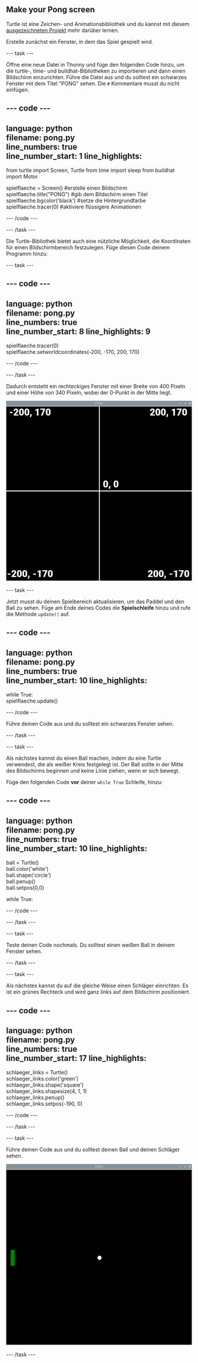 ## Make your Pong screen

Turtle ist eine Zeichen- und Animationsbibliothek und du kannst mit diesem [ausgezeichneten Projekt](https://projects.raspberrypi.org/en/projects/turtle-race) mehr darüber lernen.


Erstelle zunächst ein Fenster, in dem das Spiel gespielt wird.

--- task ---

Öffne eine neue Datei in Thonny und füge den folgenden Code hinzu, um die turtle-, time- und buildhat-Bibliotheken zu importieren und dann einen Bildschirm einzurichten. Führe die Datei aus und du solltest ein schwarzes Fenster mit dem Titel "PONG" sehen. Die `#` Kommentare musst du nicht einfügen.

--- code ---
---
language: python   
filename: pong.py   
line_numbers: true   
line_number_start: 1
line_highlights:
---

from turtle import Screen, Turtle from time import sleep from buildhat import Motor

spielflaeche = Screen() #erstelle einen Bildschirm   
spielflaeche.title("PONG") #gib dem Bildschirm einen Titel   
spielflaeche.bgcolor('black') #setze die Hintergrundfarbe   
spielflaeche.tracer(0) #aktiviere flüssigere Animationen

--- /code ---

--- /task ---

Die Turtle-Bibliothek bietet auch eine nützliche Möglichkeit, die Koordinaten für einen Bildschirmbereich festzulegen. Füge diesen Code deinem Programm hinzu:

--- task ---

--- code ---
---
language: python   
filename: pong.py   
line_numbers: true   
line_number_start: 8
line_highlights: 9
---

spielflaeche.tracer(0)   
spielflaeche.setworldcoordinates(-200, -170, 200, 170)

--- /code ---

--- /task ---

Dadurch entsteht ein rechteckiges Fenster mit einer Breite von 400 Pixeln und einer Höhe von 340 Pixeln, wobei der 0-Punkt in der Mitte liegt.

![Ein Screenshot des Spielfensters, der die Koordinaten jeder Ecke und des Zentrums zeigt. Oben links ist -200,170, oben rechts ist 200,170, unten links ist -200,-170 und unten rechts ist 200,-170. Das Zentrum ist 0,0.](images/coords.png)

--- task ---

Jetzt musst du deinen Spielbereich aktualisieren, um das Paddel und den Ball zu sehen. Füge am Ende deines Codes die **Spielschleife** hinzu und rufe die Methode `update()` auf.

--- code ---
---
language: python   
filename: pong.py   
line_numbers: true   
line_number_start: 10
line_highlights:
---

while True:   
spielflaeche.update()

--- /code ---

Führe deinen Code aus und du solltest ein schwarzes Fenster sehen.

--- /task ---

--- task ---

Als nächstes kannst du einen Ball machen, indem du eine Turtle verwendest, die als weißer Kreis festgelegt ist. Der Ball sollte in der Mitte des Bildschirms beginnen und keine Linie ziehen, wenn er sich bewegt.

Füge den folgenden Code **vor** deiner `while True` Schleife, hinzu:

--- code ---
---
language: python   
filename: pong.py   
line_numbers: true   
line_number_start: 10
line_highlights:
---

ball = Turtle()   
ball.color('white')   
ball.shape('circle')   
ball.penup()   
ball.setpos(0,0)

while True:

--- /code ---

--- /task ---

--- task ---

Teste deinen Code nochmals. Du solltest einen weißen Ball in deinem Fenster sehen.

--- /task ---

--- task ---

Als nächstes kannst du auf die gleiche Weise einen Schläger einrichten. Es ist ein grünes Rechteck und wird ganz links auf dem Bildschirm positioniert.

--- code ---
---
language: python   
filename: pong.py   
line_numbers: true   
line_number_start: 17
line_highlights:
---

schlaeger_links = Turtle()   
schlaeger_links.color('green')   
schlaeger_links.shape('square')   
schlaeger_links.shapesize(4, 1, 1)   
schlaeger_links.penup()   
schlaeger_links.setpos(-190, 0)

--- /code ---

--- /task ---

--- task ---

Führe deinen Code aus und du solltest deinen Ball und deinen Schläger sehen.

![Ein weißer Ball in der Mitte eines schwarzen Fensters mit einem grünen Schläger ganz links.](images/pong_static.png)

--- /task ---

